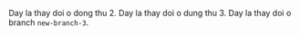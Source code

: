 Day la thay doi o dong thu 2.
Day la thay doi o dung thu 3.
Day la thay doi o branch `new-branch-3`.